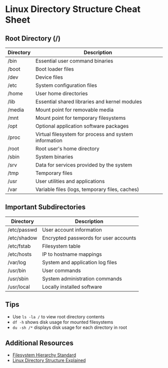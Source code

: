 # Linux Directory Structure Cheat Sheet

## Root Directory (/)

| Directory | Description |
|-----------|-------------|
| /bin | Essential user command binaries |
| /boot | Boot loader files |
| /dev | Device files |
| /etc | System configuration files |
| /home | User home directories |
| /lib | Essential shared libraries and kernel modules |
| /media | Mount point for removable media |
| /mnt | Mount point for temporary filesystems |
| /opt | Optional application software packages |
| /proc | Virtual filesystem for process and system information |
| /root | Root user's home directory |
| /sbin | System binaries |
| /srv | Data for services provided by the system |
| /tmp | Temporary files |
| /usr | User utilities and applications |
| /var | Variable files (logs, temporary files, caches) |

## Important Subdirectories

| Directory | Description |
|-----------|-------------|
| /etc/passwd | User account information |
| /etc/shadow | Encrypted passwords for user accounts |
| /etc/fstab | Filesystem table |
| /etc/hosts | IP to hostname mappings |
| /var/log | System and application log files |
| /usr/bin | User commands |
| /usr/sbin | System administration commands |
| /usr/local | Locally installed software |

## Tips
- Use `ls -la /` to view root directory contents
- `df -h` shows disk usage for mounted filesystems
- `du -sh /*` displays disk usage for each directory in root

## Additional Resources
- [Filesystem Hierarchy Standard](https://refspecs.linuxfoundation.org/FHS_3.0/fhs-3.0.html)
- [Linux Directory Structure Explained](https://www.linuxfoundation.org/blog/blog/classic-sysadmin-the-linux-filesystem-explained)

